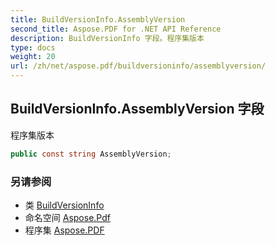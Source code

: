 ```yaml
---
title: BuildVersionInfo.AssemblyVersion
second_title: Aspose.PDF for .NET API Reference
description: BuildVersionInfo 字段。程序集版本
type: docs
weight: 20
url: /zh/net/aspose.pdf/buildversioninfo/assemblyversion/
---
```

## BuildVersionInfo.AssemblyVersion 字段

程序集版本

```csharp
public const string AssemblyVersion;
```

### 另请参阅

* 类 [BuildVersionInfo](../)
* 命名空间 [Aspose.Pdf](../../../aspose.pdf/)
* 程序集 [Aspose.PDF](../../../)